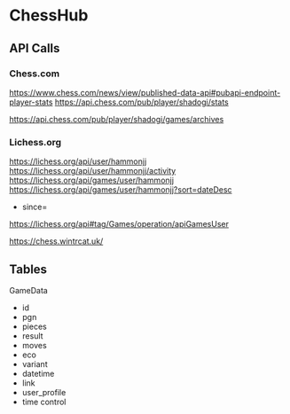 # ChessHub

## API Calls
### Chess.com
https://www.chess.com/news/view/published-data-api#pubapi-endpoint-player-stats
https://api.chess.com/pub/player/shadogi/stats

https://api.chess.com/pub/player/shadogi/games/archives

### Lichess.org
https://lichess.org/api/user/hammonjj
https://lichess.org/api/user/hammonjj/activity
https://lichess.org/api/games/user/hammonjj
https://lichess.org/api/games/user/hammonjj?sort=dateDesc
  - since=<epochtime>

https://lichess.org/api#tag/Games/operation/apiGamesUser

https://chess.wintrcat.uk/

## Tables
GameData
  - id
  - pgn
  - pieces
  - result
  - moves
  - eco
  - variant
  - datetime
  - link
  - user_profile
  - time control